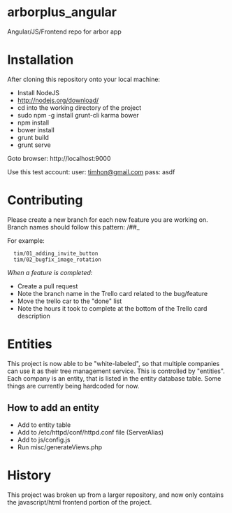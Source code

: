 arborplus_angular
=================
Angular/JS/Frontend repo for arbor app


Installation
============

After cloning this repository onto your local machine:

 - Install NodeJS
 - http://nodejs.org/download/
 - cd into the working directory of the project
 - sudo npm -g install grunt-cli karma bower
 - npm install
 - bower install
 - grunt build
 - grunt serve

Goto browser: http://localhost:9000

Use this test account: 
   user: timhon@gmail.com
   pass: asdf



Contributing
============
Please create a new branch for each new feature you are working on.
Branch names should follow this pattern:
      <yourName>/##_<featureName>

For example:

      tim/01_adding_invite_button
	  tim/02_bugfix_image_rotation

*When a feature is completed:*
  - Create a pull request
  - Note the branch name in the Trello card related to the bug/feature
  - Move the trello car to the "done" list
  - Note the hours it took to complete at the bottom of the Trello card description
 


Entities
========
  This project is now able to be "white-labeled", so that multiple companies can use it as their tree management service.
  This is controlled by "entities". Each company is an entity, that is listed in the entity database table.
  Some things are currently being hardcoded for now.

How to add an entity
--------------------
  - Add to entity table
  - Add to /etc/httpd/conf/httpd.conf file (ServerAlias)
  - Add to js/config.js
  - Run misc/generateViews.php



History
========
This project was broken up from a larger repository, and now only contains the javascript/html frontend portion of the project.

